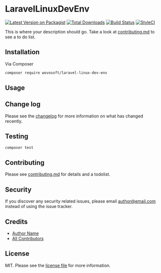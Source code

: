 # LaravelLinuxDevEnv

[![Latest Version on Packagist][ico-version]][link-packagist]
[![Total Downloads][ico-downloads]][link-downloads]
[![Build Status][ico-travis]][link-travis]
[![StyleCI][ico-styleci]][link-styleci]

This is where your description should go. Take a look at [contributing.md](contributing.md) to see a to do list.

## Installation

Via Composer

```bash
composer require wovosoft/laravel-linux-dev-env
```

## Usage

## Change log

Please see the [changelog](changelog.md) for more information on what has changed recently.

## Testing

```bash
composer test
```

## Contributing

Please see [contributing.md](contributing.md) for details and a todolist.

## Security

If you discover any security related issues, please email author@email.com instead of using the issue tracker.

## Credits

- [Author Name][link-author]
- [All Contributors][link-contributors]

## License

MIT. Please see the [license file](license.md) for more information.

[ico-version]: https://img.shields.io/packagist/v/wovosoft/laravel-linux-dev-env.svg?style=flat-square
[ico-downloads]: https://img.shields.io/packagist/dt/wovosoft/laravel-linux-dev-env.svg?style=flat-square
[ico-travis]: https://img.shields.io/travis/wovosoft/laravel-linux-dev-env/master.svg?style=flat-square
[ico-styleci]: https://styleci.io/repos/12345678/shield

[link-packagist]: https://packagist.org/packages/wovosoft/laravel-linux-dev-env
[link-downloads]: https://packagist.org/packages/wovosoft/laravel-linux-dev-env
[link-travis]: https://travis-ci.org/wovosoft/laravel-linux-dev-env
[link-styleci]: https://styleci.io/repos/12345678
[link-author]: https://github.com/wovosoft
[link-contributors]: ../../contributors
